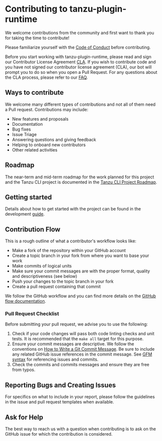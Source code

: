 # Contributing to tanzu-plugin-runtime

We welcome contributions from the community and first want to thank you for taking the time to contribute!

Please familiarize yourself with the [Code of Conduct](https://github.com/vmware/.github/blob/main/CODE_OF_CONDUCT.md) before contributing.

Before you start working with tanzu-plugin-runtime, please read and sign our Contributor License Agreement [CLA](https://cla.vmware.com/cla/1/preview). If
you wish to contribute code and you have not signed our contributor license agreement (CLA), our bot will prompt you to do so when you open a Pull Request.
For any questions about the CLA process, please refer to our [FAQ](https://cla.vmware.com/faq).

## Ways to contribute

We welcome many different types of contributions and not all of them need a Pull request. Contributions may include:

* New features and proposals
* Documentation
* Bug fixes
* Issue Triage
* Answering questions and giving feedback
* Helping to onboard new contributors
* Other related activities

## Roadmap

The near-term and mid-term roadmap for the work planned for this project and
the Tanzu CLI project is documented in the
[Tanzu CLI Project Roadmap](https://github.com/vmware-tanzu/tanzu-cli/blob/main/ROADMAP.md).

## Getting started

Details about how to get started with the project can be found in the development [guide](docs/dev.md).

## Contribution Flow

This is a rough outline of what a contributor's workflow looks like:

* Make a fork of the repository within your GitHub account
* Create a topic branch in your fork from where you want to base your work
* Make commits of logical units
* Make sure your commit messages are with the proper format, quality and descriptiveness (see below)
* Push your changes to the topic branch in your fork
* Create a pull request containing that commit

We follow the GitHub workflow and you can find more details on the [GitHub flow documentation](https://docs.github.com/en/get-started/quickstart/github-flow).

### Pull Request Checklist

Before submitting your pull request, we advise you to use the following:

1. Check if your code changes will pass both code linting checks and unit tests. It is recommended that the `make all` target for this purpose.
2. Ensure your commit messages are descriptive. We follow the conventions on [How to Write a Git Commit Message](http://chris.beams.io/posts/git-commit/). Be sure to include any related GitHub issue references in the commit message. See [GFM syntax](https://guides.github.com/features/mastering-markdown/#GitHub-flavored-markdown) for referencing issues and commits.
3. Check the commits and commits messages and ensure they are free from typos.

## Reporting Bugs and Creating Issues

For specifics on what to include in your report, please follow the guidelines in the issue and pull request templates when available.

## Ask for Help

The best way to reach us with a question when contributing is to ask on the
GitHub issue for which the contribution is considered.
